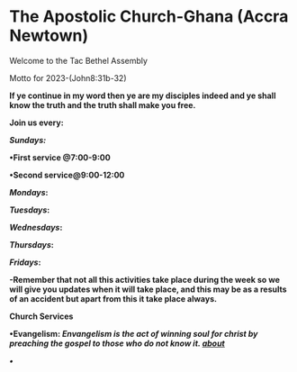 # The Apostolic Church-Ghana (Accra Newtown)

<h>Welcome to the Tac Bethel 
Assembly</h>
<p>Motto for 2023-(John8:31b-32)</p>
  <lang="en">
<p>  <b>If ye continue in my word then ye are my disciples indeed and ye shall know the truth and the truth shall make you free.</p>
<p> Join us every:

  <i>Sundays:</i>


•<b>First service</b> @7:00-9:00
 
•<b>Second service</b>@9:00-12:00
  
<i>Mondays</i>:

<i>Tuesdays</i>:
  
<i>Wednesdays</i>:
 
<i>Thursdays</i>:
  
<i>Fridays</i>:
  
 
<p>-Remember that not all this activities take place  during the week so we will give you updates when it will take place, and this may be as a results of an accident but apart from this it take place always.

Church Services
<p>•Evangelism:<i> Envangelism is the act of winning soul for christ by preaching the gospel to those who do not know it.<i><click me</i>
 <a href="pages/about evangelism.html">about</a>
<p>•
      
      
